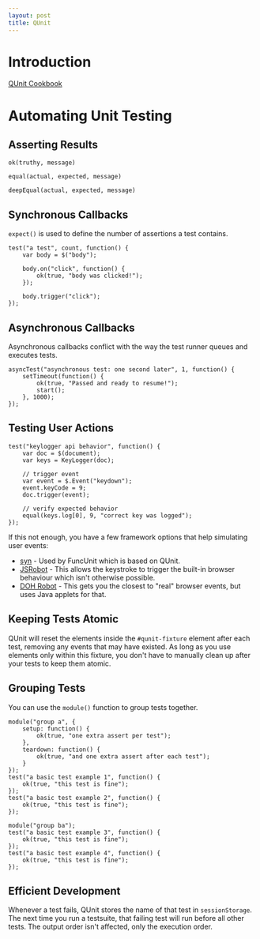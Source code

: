 ```yaml
---
layout: post
title: QUnit
---
```


# Introduction

[QUnit Cookbook](http://qunitjs.com/cookbook/)

# Automating Unit Testing

## Asserting Results

`ok(truthy, message)`

`equal(actual, expected, message)`

`deepEqual(actual, expected, message)`

## Synchronous Callbacks

`expect()` is used to define the number of assertions a test contains.

    test("a test", count, function() {
        var body = $("body");

        body.on("click", function() {
            ok(true, "body was clicked!");
        });

        body.trigger("click");
    });


## Asynchronous Callbacks

Asynchronous callbacks conflict with the way the test runner queues and executes tests.

    asyncTest("asynchronous test: one second later", 1, function() {
        setTimeout(function() {
            ok(true, "Passed and ready to resume!");
            start();
        }, 1000);
    });

## Testing User Actions

    test("keylogger api behavior", function() {
        var doc = $(document);
        var keys = KeyLogger(doc);

        // trigger event
        var event = $.Event("keydown");
        event.keyCode = 9;
        doc.trigger(event);

        // verify expected behavior
        equal(keys.log[0], 9, "correct key was logged");
    });

If this not enough, you have a few framework options that help simulating user events:

* [syn](https://github.com/jupiterjs/syn) - Used by FuncUnit which is based on QUnit.
* [JSRobot](https://github.com/ephox/JSRobot/) - This allows the keystroke to trigger the built-in browser behaviour which isn't otherwise possible.
* [DOH Robot](http://dojotoolkit.org/reference-guide/1.8/util/dohrobot.html) - This gets you the closest to "real" browser events, but uses Java applets for that.

## Keeping Tests Atomic

QUnit will reset the elements inside the `#qunit-fixture` element after each test, removing any events that may have existed. As long as you use elements only within this fixture, you don't have to manually clean up after your tests to keep them atomic.

## Grouping Tests

You can use the `module()` function to group tests together.

    module("group a", {
        setup: function() {
            ok(true, "one extra assert per test");
        },
        teardown: function() {
            ok(true, "and one extra assert after each test");
        }
    });
    test("a basic test example 1", function() {
        ok(true, "this test is fine");
    });
    test("a basic test example 2", function() {
        ok(true, "this test is fine");
    });

    module("group ba");
    test("a basic test example 3", function() {
        ok(true, "this test is fine");
    });
    test("a basic test example 4", function() {
        ok(true, "this test is fine");
    });

## Efficient Development

Whenever a test fails, QUnit stores the name of that test in `sessionStorage`. The next time you run a testsuite, that failing test will run before all other tests. The output order isn't affected, only the execution order.

